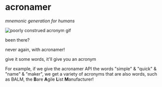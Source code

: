 # acronamer
*mnemonic generation for humans*

![poorly construed acronym gif](https://thumbs.gfycat.com/VapidSlipperyFlyinglemur.webp)


been there?

never again, with acronamer!

give it some words, it'll give you an acronym


For example, if we give the acronamer API the words "simple" & "quick" & "name" & "maker", we get a variety of acronyms that are also words, such as BALM, the **B**are **A**gile **L**ist **M**anufacturer!

